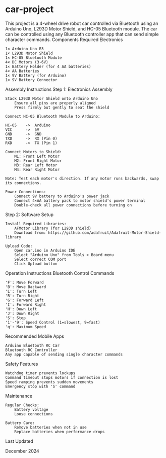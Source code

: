 # car-project
This project is a 4-wheel drive robot car controlled via Bluetooth using an Arduino Uno, L293D Motor Shield, and HC-05 Bluetooth module. The car can be controlled using any Bluetooth controller app that can send simple character commands.
Components Required
Electronics

    1× Arduino Uno R3
    1× L293D Motor Shield
    1× HC-05 Bluetooth Module
    4× DC Motors (3-6V)
    1× Battery Holder (for 4 AA batteries)
    4× AA Batteries
    1× 9V Battery (for Arduino)
    1× 9V Battery Connector

Assembly Instructions
Step 1: Electronics Assembly

    Stack L293D Motor Shield onto Arduino Uno
        Ensure all pins are properly aligned
        Press firmly but gently to seat the shield

    Connect HC-05 Bluetooth Module to Arduino:

    HC-05    ->  Arduino
    VCC      ->  5V
    GND      ->  GND
    TXD      ->  RX (Pin 0)
    RXD      ->  TX (Pin 1)

    Connect Motors to Shield:
        M1: Front Left Motor
        M2: Front Right Motor
        M3: Rear Left Motor
        M4: Rear Right Motor

    Note: Test each motor's direction. If any motor runs backwards, swap its connections.

    Power Connections:
        Connect 9V battery to Arduino's power jack
        Connect 4×AA battery pack to motor shield's power terminal
        Double-check all power connections before turning on

Step 2: Software Setup

    Install Required Libraries:
        AFMotor Library (for L293D shield)
        Download from: https://github.com/adafruit/Adafruit-Motor-Shield-library

    Upload Code:
        Open car.ino in Arduino IDE
        Select "Arduino Uno" from Tools > Board menu
        Select correct COM port
        Click Upload button

Operation Instructions
Bluetooth Control Commands

    'F': Move Forward
    'B': Move Backward
    'L': Turn Left
    'R': Turn Right
    'G': Forward Left
    'I': Forward Right
    'H': Down Left
    'J': Down Right
    'S': Stop
    '1'-'9': Speed Control (1=slowest, 9=fast)
    'q': Maximum Speed

Recommended Mobile Apps

    Arduino Bluetooth RC Car
    Bluetooth RC Controller
    Any app capable of sending single character commands

Safety Features

    Watchdog timer prevents lockups
    Command timeout stops motors if connection is lost
    Speed ramping prevents sudden movements
    Emergency stop with 'S' command

Maintenance

    Regular Checks:
        Battery voltage
        Loose connections

    Battery Care:
        Remove batteries when not in use
        Replace batteries when performance drops

Last Updated

December 2024
